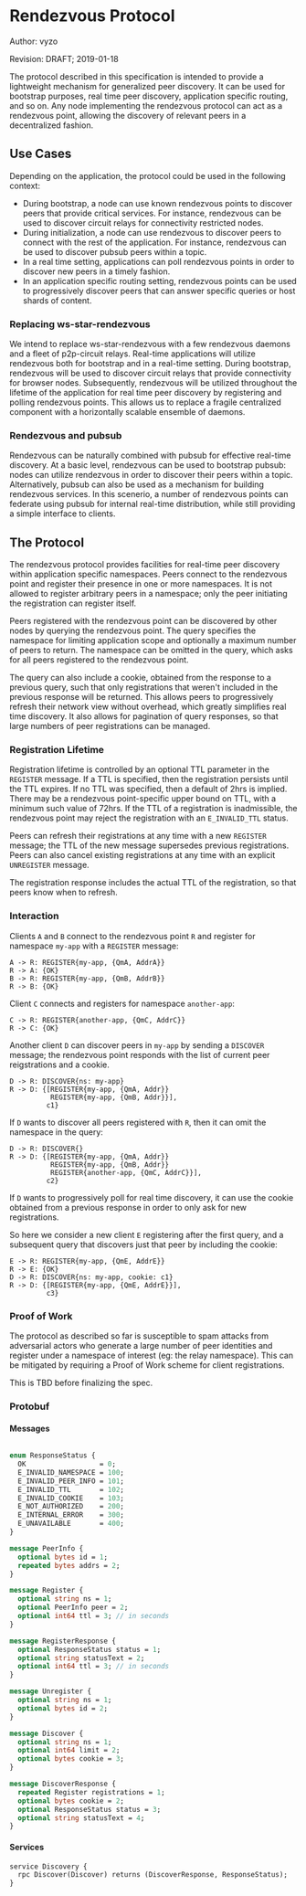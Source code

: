 # Rendezvous Protocol

Author: vyzo

Revision: DRAFT; 2019-01-18

The protocol described in this specification is intended to provide a
lightweight mechanism for generalized peer discovery. It can be used
for bootstrap purposes, real time peer discovery, application specific
routing, and so on.  Any node implementing the rendezvous protocol can
act as a rendezvous point, allowing the discovery of relevant peers in
a decentralized fashion.

## Use Cases

Depending on the application, the protocol could be used in the
following context:
- During bootstrap, a node can use known rendezvous points to discover
  peers that provide critical services. For instance, rendezvous can
  be used to discover circuit relays for connectivity restricted
  nodes.
- During initialization, a node can use rendezvous to discover
  peers to connect with the rest of the application. For instance,
  rendezvous can be used to discover pubsub peers within a topic.
- In a real time setting, applications can poll rendezvous points in
  order to discover new peers in a timely fashion.
- In an application specific routing setting, rendezvous points can be
  used to progressively discover peers that can answer specific queries
  or host shards of content.

### Replacing ws-star-rendezvous

We intend to replace ws-star-rendezvous with a few rendezvous daemons
and a fleet of p2p-circuit relays.  Real-time applications will
utilize rendezvous both for bootstrap and in a real-time setting.
During bootstrap, rendezvous will be used to discover circuit relays
that provide connectivity for browser nodes.  Subsequently, rendezvous
will be utilized throughout the lifetime of the application for real
time peer discovery by registering and polling rendezvous points.
This allows us to replace a fragile centralized component with a
horizontally scalable ensemble of daemons.

### Rendezvous and pubsub

Rendezvous can be naturally combined with pubsub for effective
real-time discovery.  At a basic level, rendezvous can be used to
bootstrap pubsub: nodes can utilize rendezvous in order to discover
their peers within a topic.  Alternatively, pubsub can also be used as
a mechanism for building rendezvous services. In this scenerio, a
number of rendezvous points can federate using pubsub for internal
real-time distribution, while still providing a simple interface to
clients.


## The Protocol

The rendezvous protocol provides facilities for real-time peer
discovery within application specific namespaces. Peers connect to the
rendezvous point and register their presence in one or more
namespaces. It is not allowed to register arbitrary peers in a
namespace; only the peer initiating the registration can register
itself.

Peers registered with the rendezvous point can be discovered by other
nodes by querying the rendezvous point. The query specifies the
namespace for limiting application scope and optionally a maximum
number of peers to return. The namespace can be omitted in the query,
which asks for all peers registered to the rendezvous point.

The query can also include a cookie, obtained from the response to a
previous query, such that only registrations that weren't included in
the previous response will be returned. This allows peers to
progressively refresh their network view without overhead, which
greatly simplifies real time discovery. It also allows for pagination
of query responses, so that large numbers of peer registrations can be
managed.

### Registration Lifetime

Registration lifetime is controlled by an optional TTL parameter in
the `REGISTER` message.  If a TTL is specified, then the registration
persists until the TTL expires.  If no TTL was specified, then a default
of 2hrs is implied. There may be a rendezvous point-specific upper bound
on TTL, with a minimum such value of 72hrs. If the TTL of a registration
is inadmissible, the rendezvous point may reject the registration with
an `E_INVALID_TTL` status.

Peers can refresh their registrations at any time with a new
`REGISTER` message; the TTL of the new message supersedes previous
registrations. Peers can also cancel existing registrations at any
time with an explicit `UNREGISTER` message.

The registration response includes the actual TTL of the registration,
so that peers know when to refresh.

### Interaction

Clients `A` and `B` connect to the rendezvous point `R` and register for namespace
`my-app` with a `REGISTER` message:

```
A -> R: REGISTER{my-app, {QmA, AddrA}}
R -> A: {OK}
B -> R: REGISTER{my-app, {QmB, AddrB}}
R -> B: {OK}
```

Client `C` connects and registers for namespace `another-app`:
```
C -> R: REGISTER{another-app, {QmC, AddrC}}
R -> C: {OK}
```

Another client `D` can discover peers in `my-app` by sending a `DISCOVER` message; the
rendezvous point responds with the list of current peer reigstrations and a cookie.
```
D -> R: DISCOVER{ns: my-app}
R -> D: {[REGISTER{my-app, {QmA, Addr}}
          REGISTER{my-app, {QmB, Addr}}],
         c1}
```

If `D` wants to discover all peers registered with `R`, then it can omit the namespace
in the query:
```
D -> R: DISCOVER{}
R -> D: {[REGISTER{my-app, {QmA, Addr}}
          REGISTER{my-app, {QmB, Addr}}
          REGISTER{another-app, {QmC, AddrC}}],
         c2}
```

If `D` wants to progressively poll for real time discovery, it can use
the cookie obtained from a previous response in order to only ask for
new registrations.

So here we consider a new client `E` registering after the first query,
and a subsequent query that discovers just that peer by including the cookie:
```
E -> R: REGISTER{my-app, {QmE, AddrE}}
R -> E: {OK}
D -> R: DISCOVER{ns: my-app, cookie: c1}
R -> D: {[REGISTER{my-app, {QmE, AddrE}}],
         c3}
```

### Proof of Work

The protocol as described so far is susceptible to spam attacks from
adversarial actors who generate a large number of peer identities and
register under a namespace of interest (eg: the relay namespace). This
can be mitigated by requiring a Proof of Work scheme for client
registrations.

This is TBD before finalizing the spec.

### Protobuf

#### Messages
```protobuf

enum ResponseStatus {
  OK                  = 0;
  E_INVALID_NAMESPACE = 100;
  E_INVALID_PEER_INFO = 101;
  E_INVALID_TTL       = 102;
  E_INVALID_COOKIE    = 103;
  E_NOT_AUTHORIZED    = 200;
  E_INTERNAL_ERROR    = 300;
  E_UNAVAILABLE       = 400;
}

message PeerInfo {
  optional bytes id = 1;
  repeated bytes addrs = 2;
}

message Register {
  optional string ns = 1;
  optional PeerInfo peer = 2;
  optional int64 ttl = 3; // in seconds
}

message RegisterResponse {
  optional ResponseStatus status = 1;
  optional string statusText = 2;
  optional int64 ttl = 3; // in seconds
}

message Unregister {
  optional string ns = 1;
  optional bytes id = 2;
}

message Discover {
  optional string ns = 1;
  optional int64 limit = 2;
  optional bytes cookie = 3;
}

message DiscoverResponse {
  repeated Register registrations = 1;
  optional bytes cookie = 2;
  optional ResponseStatus status = 3;
  optional string statusText = 4;
}
```

#### Services
```protobuf
service Discovery {
  rpc Discover(Discover) returns (DiscoverResponse, ResponseStatus);
}
```
